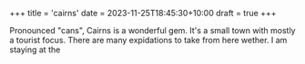 +++
title = 'cairns'
date = 2023-11-25T18:45:30+10:00
draft = true
+++

Pronounced "cans", Cairns is a wonderful gem. It's a small town with mostly a tourist focus. There are many expidations to take from here wether. I am staying at the 
